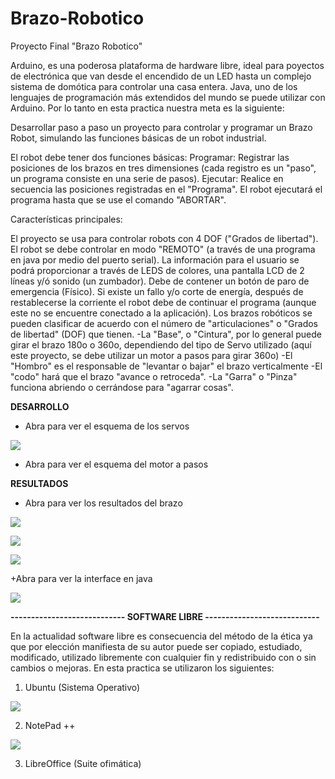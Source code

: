 # Brazo-Robotico
Proyecto Final "Brazo Robotico"

Arduino, es una poderosa plataforma de hardware libre, ideal para poyectos de electrónica que van desde el encendido de un LED hasta un complejo sistema de domótica para controlar una casa entera. Java, uno de los lenguajes de programación más extendidos del mundo se puede utilizar con Arduino. Por lo tanto en esta practica nuestra meta es la siguiente:

Desarrollar paso a paso un proyecto para controlar y programar un Brazo Robot, simulando las funciones básicas de un robot industrial.

El robot debe tener dos funciones básicas:
Programar: Registrar las posiciones de los brazos en tres dimensiones (cada registro es un "paso", un programa consiste en una serie de pasos).
Ejecutar: Realice en secuencia las posiciones registradas en el "Programa". El robot ejecutará el programa hasta que se use el comando "ABORTAR".

Características principales:

El proyecto se usa para controlar robots con  4 DOF ("Grados de libertad").
El robot se debe controlar en modo "REMOTO" (a través de una programa en java por medio del puerto serial).
La información para el usuario se podrá proporcionar a través de LEDS de colores, una pantalla LCD de 2 líneas y/ó sonido (un zumbador).
Debe de contener un botón de paro de emergencia (Físico).
Si existe un fallo y/o corte de energía, después de restablecerse la corriente el robot debe de continuar el programa (aunque este no se encuentre conectado a la aplicación).
Los brazos robóticos se pueden clasificar de acuerdo con el número de "articulaciones" o "Grados de libertad" (DOF) que tienen.
            -La "Base", o "Cintura", por lo general puede girar el brazo 180o o 360o, dependiendo del   tipo de Servo utilizado (aquí                  este proyecto, se debe utilizar un motor a pasos para girar 360o)
            -El "Hombro" es el responsable de "levantar o bajar" el brazo verticalmente
            -El "codo" hará que el brazo "avance o retroceda".
            -La "Garra" o "Pinza" funciona abriendo o cerrándose para "agarrar cosas".
            
**DESARROLLO**

+ Abra para ver el esquema de los servos

<a href="https://1drv.ms/u/s!Aizy46b43Ozzgk5rTU4EjNBM010O"><img src="https://1drv.ms/u/s!Aizy46b43Ozzgk5rTU4EjNBM010O" /></a>


+ Abra para ver el esquema  del motor a pasos

            
**RESULTADOS**

+ Abra para ver los resultados del brazo 

<a href="https://1drv.ms/u/s!Aizy46b43Ozzgk9h0-hKleCeObHm"><img src="https://1drv.ms/u/s!Aizy46b43Ozzgk9h0-hKleCeObHm" /></a>


<a href="https://1drv.ms/u/s!Aizy46b43OzzglBhDNGaP31aLTTd"><img src="https://1drv.ms/u/s!Aizy46b43OzzglBhDNGaP31aLTTd" /></a>


<a href="https://1drv.ms/u/s!Aizy46b43OzzglIyA2om43Twf11B"><img src="https://1drv.ms/u/s!Aizy46b43OzzglIyA2om43Twf11B" /></a>


+Abra para ver la interface en java


<a href="https://1drv.ms/u/s!Aizy46b43OzzglOP4ArGYtSwO10k"><img src="https://1drv.ms/u/s!Aizy46b43OzzglOP4ArGYtSwO10k" /></a>




**---------------------------- SOFTWARE LIBRE ----------------------------**


En la actualidad software libre es consecuencia del método de la ética ya que por elección manifiesta de su autor puede ser copiado, 
estudiado, modificado, utilizado libremente con cualquier fin y redistribuido con o sin cambios o mejoras. En esta practica se
utilizaron los siguientes:

1. Ubuntu (Sistema Operativo)

<a href="https://1drv.ms/u/s!Aizy46b43OzzghxX44Er1X3MZlBv"><img src="https://1drv.ms/u/s!Aizy46b43OzzghxX44Er1X3MZlBv" /></a>


2. NotePad ++ 

<a href="https://1drv.ms/u/s!Aizy46b43OzzgiB5g6eUlGQMT6f-"><img src="https://1drv.ms/u/s!Aizy46b43OzzgiB5g6eUlGQMT6f-" /></a>


3. LibreOffice (Suite ofimática)




